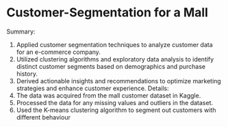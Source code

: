 # Customer-Segmentation for a Mall
Summary:
1. Applied customer segmentation techniques to analyze customer data for an e-commerce company.
2. Utilized clustering algorithms and exploratory data analysis to identify distinct customer segments based on demographics and purchase history.
3. Derived actionable insights and recommendations to optimize marketing strategies and enhance customer experience.
Details:
1. The data was acquired from the mall customer dataset in Kaggle.
2. Processed the data for any missing values and outliers in the dataset.
3. Used the K-means clustering algorithm to segment out customers with different behaviour 
